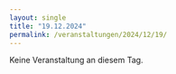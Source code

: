 ```yaml
---
layout: single
title: "19.12.2024"
permalink: /veranstaltungen/2024/12/19/
---
```


Keine Veranstaltung an diesem Tag.
